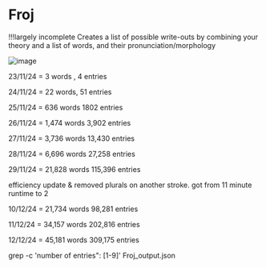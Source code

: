 # Froj 
!!!largely incomplete
Creates a list of possible write-outs by combining your theory and a list of words, and their pronunciation/morphology

![image](images/froj.png)

23/11/24 = 3 words ,         4 entries

24/11/24 = 22 words,        51 entries

25/11/24 = 636 words      1802 entries

26/11/24 = 1,474 words   3,902 entries

27/11/24 = 3,736 words  13,430 entries

28/11/24 = 6,696 words   27,258 entries

29/11/24 = 21,828 words 115,396 entries

efficiency update & removed plurals on another stroke. got from 11 minute runtime to 2

10/12/24 = 21,734 words  98,281 entries

11/12/24 = 34,157 words 202,816 entries

12/12/24 = 45,181 words 309,175 entries

grep -c 'number of entries": [1-9]' Froj_output.json
